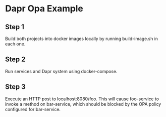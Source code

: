 # Dapr Opa Example

## Step 1
Build both projects into docker images locally by running build-image.sh in each one.

## Step 2
Run services and Dapr system using docker-compose.

## Step 3
Execute an HTTP post to localhost:8080/foo.
This will cause foo-service to invoke a method on bar-service, which should be blocked by the OPA policy configured for bar-service.

